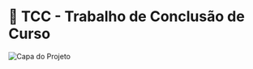 # 🧾 TCC - Trabalho de Conclusão de Curso

![Capa do Projeto](https://via.placeholder.com/1200x400.png?text=TCC+-+Autoridade+de+Carimbo+do+Tempo)
